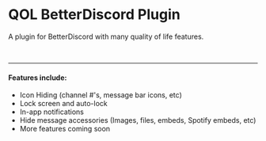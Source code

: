 <h1>QOL BetterDiscord Plugin</h1>
<p>A plugin for BetterDiscord with many quality of life features.</p>
<br>
<hr>
<h4>Features include:</h4>
<ul>
    <li>Icon Hiding (channel #'s, message bar icons, etc)</li>
    <li>Lock screen and auto-lock</li>
    <li>In-app notifications</li>
    <li>Hide message accessories (Images, files, embeds, Spotify embeds, etc)
    <li>More features coming soon</li>
</ul>
